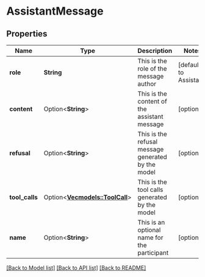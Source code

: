 # AssistantMessage

## Properties

Name | Type | Description | Notes
------------ | ------------- | ------------- | -------------
**role** | **String** | This is the role of the message author | [default to Assistant]
**content** | Option<**String**> | This is the content of the assistant message | [optional]
**refusal** | Option<**String**> | This is the refusal message generated by the model | [optional]
**tool_calls** | Option<[**Vec<models::ToolCall>**](ToolCall.md)> | This is the tool calls generated by the model | [optional]
**name** | Option<**String**> | This is an optional name for the participant | [optional]

[[Back to Model list]](../README.md#documentation-for-models) [[Back to API list]](../README.md#documentation-for-api-endpoints) [[Back to README]](../README.md)



